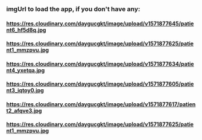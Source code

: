 ### imgUrl to load the app, if you don't have any:
#### https://res.cloudinary.com/daygucgkt/image/upload/v1571877645/patient6_hf5d8q.jpg
#### https://res.cloudinary.com/daygucgkt/image/upload/v1571877625/patient1_mmzpvu.jpg
#### https://res.cloudinary.com/daygucgkt/image/upload/v1571877634/patient4_yxetqa.jpg
#### https://res.cloudinary.com/daygucgkt/image/upload/v1571877605/patient3_iqtoy0.jpg
#### https://res.cloudinary.com/daygucgkt/image/upload/v1571877617/patient2_afqve3.jpg
#### https://res.cloudinary.com/daygucgkt/image/upload/v1571877625/patient1_mmzpvu.jpg